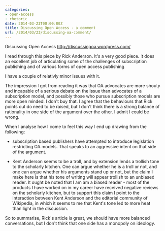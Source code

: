```yaml
---
categories:
- open-access
- rhetoric
date: 2014-03-23T00:00:00Z
title: Discussing Open Access - a comment
url: /2014/03/23/discussing-oa-comment/
---
```


Discussing Open Access
http://discussingoa.wordpress.com/

I read through this piece by Rick Anderson. It's a very good piece. It does an excellent job of articulating some of the challenges of subscription publishing and of various forms of open access publishing. 

I have a couple of relativly minor issues with it. 

The impression I got from reading it was that OA advocates are more shouty and incapable of a serious debate on the issue than advocates of a subscription model, and possibly those who pursue subscription models are more open minded. I don't buy that. I agree that the behaviours that Rick points out do need to be raised, but I don't think there is a strong balance of rationality in one side of the argument over the other. I admit I could be wrong. 

When I analyse how I come to feel this way I end up drawing from the following: 

- subscription based publishers have attempted to introduce legislation restricting OA models. That speaks to an aggressive intent on that side of the argument. 

- Kent Anderson seems to be a troll, and by extension lends a trollish tone to the scholarly kitchen. One can argue whether he is a troll or not, and one can argue whether his arguments stand up or not, but the claim I make here is that his tone of writing will appear trollish to an unbiased reader. It ought be noted that I am am a biased reader - most of the products I have worked on in my career have received negative reviews on the scholarly kitchen, but to support this claim I point to the interaction between Kent Anderson and the editorial community of Wikipedia, in which it seems to me that Kent's tone led to more heat than light in the discussion. 

So to summarise, Rick's article is great, we should have more balanced conversations, but I don't think that one side has a monopoly on ideology. 